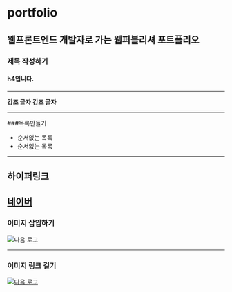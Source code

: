 # portfolio
## 웹프론트엔드 개발자로 가는 웹퍼블리셔 포트폴리오


### 제목 작성하기
#### h4입니다.

___

**강조 글자**
__강조 글자__

___

###목록만들기
  - 순서없는 목록
  - 순서없는 목록

---

## 하이퍼링크
[네이버](https://www.naver.com/ '네이버 바로가기')
---
### 이미지 삽입하기
![다음 로고](https://t1.daumcdn.net/daumtop_chanel/op/20200723055344399.png)

---
### 이미지 링크 걸기
[![다음 로고](https://t1.daumcdn.net/daumtop_chanel/op/20200723055344399.png "다음로고")](http://www.daum.net '다음사이트 바로가기')
